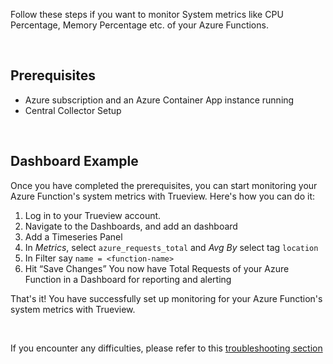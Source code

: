 Follow these steps if you want to monitor System metrics like CPU Percentage, Memory Percentage etc. of your Azure Functions.

&nbsp;

## Prerequisites

- Azure subscription and an Azure Container App instance running
- Central Collector Setup

&nbsp;

## Dashboard Example

Once you have completed the prerequisites, you can start monitoring your Azure Function's system metrics with Trueview. Here's how you can do it:

1. Log in to your Trueview account.
2. Navigate to the Dashboards, and add an dashboard
3. Add a Timeseries Panel
4. In *Metrics*, select `azure_requests_total`  and *Avg By* select tag `location`
5. In Filter say `name = <function-name>`
6. Hit “Save Changes” You now have Total Requests of your Azure Function in a Dashboard for reporting and alerting 


That's it! You have successfully set up monitoring for your Azure Function's system metrics with Trueview.

&nbsp;

If you encounter any difficulties, please refer to this [troubleshooting section](https://signoz.io/docs/azure-monitoring/az-fns/metrics/#troubleshooting) 